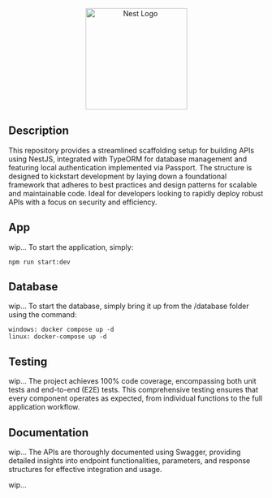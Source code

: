 <p align="center">
  <a href="http://nestjs.com/" target="blank"><img src="https://nestjs.com/img/logo-small.svg" width="200" alt="Nest Logo" /></a>
</p>

## Description

This repository provides a streamlined scaffolding setup for building APIs using NestJS, integrated with TypeORM for database management and featuring local authentication implemented via Passport. The structure is designed to kickstart development by laying down a foundational framework that adheres to best practices and design patterns for scalable and maintainable code. Ideal for developers looking to rapidly deploy robust APIs with a focus on security and efficiency.

## App
wip...
To start the application, simply:
```
npm run start:dev
```

## Database
wip...
To start the database, simply bring it up from the /database folder using the command:
```
windows: docker compose up -d
linux: docker-compose up -d
```

## Testing
wip...
The project achieves 100% code coverage, encompassing both unit tests and end-to-end (E2E) tests. This comprehensive testing ensures that every component operates as expected, from individual functions to the full application workflow.

## Documentation
wip...
The APIs are thoroughly documented using Swagger, providing detailed insights into endpoint functionalities, parameters, and response structures for effective integration and usage.

wip...